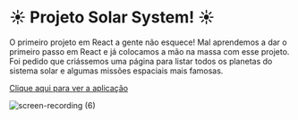 # :sunny: Projeto Solar System! :sunny:

O primeiro projeto em React a gente não esquece! Mal aprendemos a dar o primeiro passo em React e já colocamos a mão na massa com esse projeto. 
Foi pedido que criássemos uma página para listar todos os planetas do sistema solar e algumas missões espaciais mais famosas. 

[Clique aqui para ver a aplicação](https://joanamds.github.io/projeto-solar-system/)

![screen-recording (6)](https://user-images.githubusercontent.com/106452876/208135486-7b08d986-e945-45c6-95fc-eb52183ae584.gif)

<!-- Olá, Tryber!
Esse é apenas um arquivo inicial
 para o README do seu projeto no qual você pode customizar e reutilizar todas as vezes que for executar o trybe-publisher.

Para deixá-lo com a sua cara, basta alterar o seguinte arquivo da sua máquina: ~/.student-repo-publisher/custom/_NEW_README.md

É essencial que você preencha esse documento por conta própria, ok?
Não deixe de usar nossas dicas de escrita de README de projetos, e deixe sua criatividade brilhar!
:warning: IMPORTANTE: você precisa deixar nítido:
- quais arquivos/pastas foram desenvolvidos por você; 
- quais arquivos/pastas foram desenvolvidos por outra pessoa estudante;
- quais arquivos/pastas foram desenvolvidos pela Trybe.
-->

